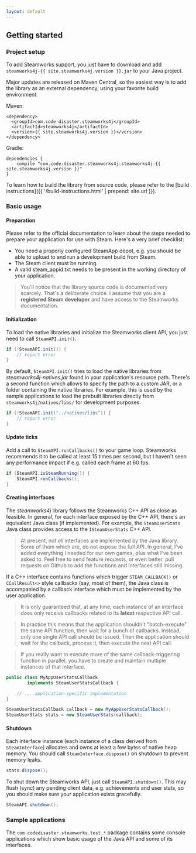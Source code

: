 ```yaml
---
layout: default
---
```


## Getting started

### Project setup

To add Steamworks support, you just have to download and add ```steamworks4j-{{ site.steamworks4j.version }}.jar``` to your Java project.

Major updates are released on Maven Central, so the easiest way is to add the library as an external dependency, using your favorite build environment.

Maven:

```
<dependency>
  <groupId>com.code-disaster.steamworks4j</groupId>
  <artifactId>steamworks4j</artifactId>
  <version>{{ site.steamworks4j.version }}</version>
</dependency>
```

Gradle:

```
dependencies {
	compile "com.code-disaster.steamworks4j:steamworks4j:{{ site.steamworks4j.version }}"
}
```

To learn how to build the library from source code, please refer to the [build instructions]({{ '/build-instructions.html' | prepend: site.url }}).

### Basic usage

#### Preparation

Please refer to the official documentation to learn about the steps needed to prepare your application for use with Steam. Here's a very brief checklist:

- You need a properly configured SteamApp depot, e.g. you should be able to upload to and run a development build from Steam.
- The Steam client must be running.
- A valid steam_appid.txt needs to be present in the working directory of your application.

> You'll notice that the library source code is documented very scarcely. That's a deliberate choice. I assume that you are a **registered Steam developer** and have access to the Steamworks documentation.

#### Initialization

To load the native libraries and initialize the Steamworks client API, you just need to call ```SteamAPI.init()```.

```java
if (!SteamAPI.init()) {
	// report error
}
```

By default, ```SteamAPI.init()``` tries to load the native libraries from *steamworks4j-natives.jar* found in your application's resource path. There's a second function which allows to specify the path to a custom JAR, or a folder containing the native libraries. For example, this is used by the sample applications to load the prebuilt libraries directly from ```steamworks4j/natives/libs/``` for development purposes.

```java
if (!SteamAPI.init("../natives/libs")) {
	// report error
}
```

#### Update ticks

Add a call to ```SteamAPI.runCallbacks()``` to your game loop. Steamworks recommends it to be called at least 15 times per second, but I haven't seen any performance impact if e.g. called each frame at 60 fps.

```java
if (SteamAPI.isSteamRunning()) {
	SteamAPI.runCallbacks();
}
```

#### Creating interfaces

The *steamworks4j* library follows the Steamworks C++ API as close as feasible. In general, for each interface exposed by the C++ API, there's an equivalent Java class (if implemented). For example, the ```SteamUserStats``` Java class provides access to the ```ISteamUserStats``` C++ API.

> At present, not *all* interfaces are implemented by the Java library. Some of them which are, do not expose the full API. In general, I've added everything I needed for our own games, plus what I've been asked to. Feel free to send feature requests, or even better, pull requests on Github to add the functions and interfaces still missing.

If a C++ interface contains functions which trigger ```STEAM_CALLBACK()``` or ```CCallResult<>``` style callbacks (say, most of them), the Java class is accompanied by a callback interface which must be implemented by the user application.

> It is only guaranteed that, at any time, each instance of an interface does only receive callbacks related to its **latest** respective API call.

> In practice this means that the application shouldn't "batch-execute" the same API function, then wait for a bunch of callbacks. Instead, only one single API call should be issued. Then the application should wait for the callback, process it, then execute the next API call.

> If you really want to execute more of the same callback-triggering function in parallel, you have to create and maintain multiple instances of that interface.

```java
public class MyAppUserStatsCallback
        implements SteamUserStatsCallback {

	// ... application-specific implementation
}

SteamUserStatsCallback callback = new MyAppUserStatsCallback();
SteamUserStats stats = new SteamUserStats(callback);
```

#### Shutdown

Each interface instance (each instance of a class derived from ```SteamInterface```) allocates and owns at least a few bytes of native heap memory. You should call ```SteamInterface.dispose()``` on shutdown to prevent memory leaks.

```java
stats.dispose();
```

To shut down the Steamworks API, just call ```SteamAPI.shutdown()```. This may flush (sync) any pending client data, e.g. achievements and user stats, so you should make sure your application exists gracefully.

```java
SteamAPI.shutdown();
```

### Sample applications

The `com.codedisaster.steamworks.test.*` package contains some console applications which show basic usage of the Java API and some of its interfaces.
